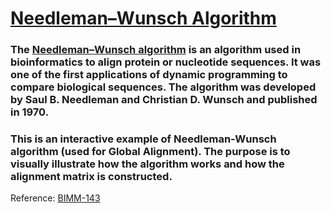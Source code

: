 # <a href="https://git.io/JRsw4">Needleman–Wunsch Algorithm</a>

### The <a href="https://en.wikipedia.org/wiki/Needleman%E2%80%93Wunsch_algorithm">Needleman–Wunsch algorithm</a> is an algorithm used in bioinformatics to align protein or nucleotide sequences. It was one of the first applications of dynamic programming to compare biological sequences. The algorithm was developed by Saul B. Needleman and Christian D. Wunsch and published in 1970.

### This is an interactive example of Needleman-Wunsch algorithm (used for Global Alignment). The purpose is to visually illustrate how the algorithm works and how the alignment matrix is constructed.

<p>Reference: <a href="http://thegrantlab.org/bimm143/">BIMM-143</a></p>
